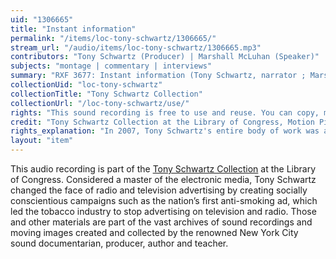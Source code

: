 ```yaml
---
uid: "1306665"
title: "Instant information"
permalink: "/items/loc-tony-schwartz/1306665/"
stream_url: "/audio/items/loc-tony-schwartz/1306665.mp3"
contributors: "Tony Schwartz (Producer) | Marshall McLuhan (Speaker)"
subjects: "montage | commentary | interviews"
summary: "RXF 3677: Instant information (Tony Schwartz, narrator ; Marshall McLuhan, speaker ; various unidentified men and women) (0:00). Presents excerpts of Marshall McLuhan discussing his theories as well as reactions to the news that the astronauts may be stranded in space."
collectionUid: "loc-tony-schwartz"
collectionTitle: "Tony Schwartz Collection"
collectionUrl: "/loc-tony-schwartz/use/"
rights: "This sound recording is free to use and reuse. You can copy, modify, distribute and perform the work, even for commercial purposes, all without asking permission. Attribution is recommended but not required."
credit: "Tony Schwartz Collection at the Library of Congress, Motion Picture, Broadcasting and Recorded Sound Division."
rights_explanation: "In 2007, Tony Schwartz's entire body of work was acquired by the Library of Congress, thus the Library reserves the right to make his recordings available for reuse as long as those recordings do not contain embedded material to which Schwartz did not own the copyright. Therefore, Citizen DJ excludes: (1) recordings that contain music or speeches from identifiable or named performers and composers, (2) radio broadcasts, and (3) commercials."
layout: "item"
---
```


This audio recording is part of the [Tony Schwartz Collection](https://www.loc.gov/rr/record/schwartzcollection.html) at the Library of Congress. Considered a master of the electronic media, Tony Schwartz changed the face of radio and television advertising by creating socially conscientious campaigns such as the nation’s first anti-smoking ad, which led the tobacco industry to stop advertising on television and radio. Those and other materials are part of the vast archives of sound recordings and moving images created and collected by the renowned New York City sound documentarian, producer, author and teacher.